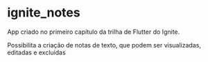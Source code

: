 # ignite_notes

App criado no primeiro capítulo da trilha de Flutter do Ignite.

Possibilita a criação de notas de texto, que podem ser visualizadas, editadas e excluídas
